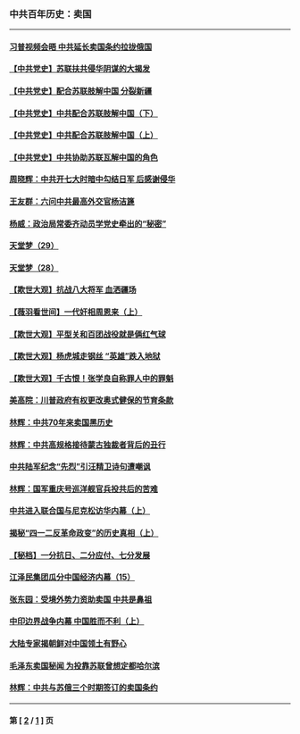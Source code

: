 ### 中共百年历史：卖国
---
#### [习普视频会晤 中共延长卖国条约拉拢俄国](../../pages/nf1176117/n13060971.md?02050430) 
#### [【中共党史】苏联扶共侵华阴谋的大揭发](../../pages/nf1176117/n13056050.md?02050430) 
#### [【中共党史】配合苏联肢解中国 分裂新疆](../../pages/nf1176117/n13040700.md?02050430) 
#### [【中共党史】中共配合苏联肢解中国（下）](../../pages/nf1176117/n13035660.md?02050430) 
#### [【中共党史】中共配合苏联肢解中国（上）](../../pages/nf1176117/n13030262.md?02050430) 
#### [【中共党史】中共协助苏联瓦解中国的角色](../../pages/nf1176117/n13018109.md?02050430) 
#### [周晓辉：中共开七大时暗中勾结日军 后感谢侵华](../../pages/nf1176117/n12921960.md?02050430) 
#### [王友群：六问中共最高外交官杨洁篪](../../pages/nf1176117/n12836495.md?02050430) 
#### [杨威：政治局常委齐动员学党史牵出的“秘密”](../../pages/nf1176117/n12764642.md?02050430) 
#### [天堂梦（29）](../../pages/nf1176117/n12408465.md?02050430) 
#### [天堂梦（28）](../../pages/nf1176117/n12408309.md?02050430) 
#### [【欺世大观】抗战八大将军 血洒疆场](../../pages/nf1176117/n12357044.md?02050430) 
#### [【薇羽看世间】一代奸相周恩来（上）](../../pages/nf1176117/n12401109.md?02050430) 
#### [【欺世大观】平型关和百团战役就是俩红气球](../../pages/nf1176117/n12359157.md?02050430) 
#### [【欺世大观】杨虎城走钢丝 “英雄”跌入地狱](../../pages/nf1176117/n12358840.md?02050430) 
#### [【欺世大观】千古恨！张学良自称罪人中的罪魁](../../pages/nf1176117/n12358629.md?02050430) 
#### [美高院：川普政府有权更改奥式健保的节育条款](../../pages/nf1176117/n12242171.md?02050430) 
#### [林辉：中共70年来卖国黑历史](../../pages/nf1176117/n11552181.md?02050430) 
#### [林辉：中共高规格接待蒙古独裁者背后的丑行](../../pages/nf1176117/n11225005.md?02050430) 
#### [中共陆军纪念“先烈”引汪精卫诗句遭嘲讽](../../pages/nf1176117/n11153345.md?02050430) 
#### [林辉：国军重庆号巡洋舰官兵投共后的苦难](../../pages/nf1176117/n10997801.md?02050430) 
#### [中共进入联合国与尼克松访华内幕（上）](../../pages/nf1176117/n10138788.md?02050430) 
#### [揭秘“四一二反革命政变”的历史真相（上）](../../pages/nf1176117/n9996650.md?02050430) 
#### [【秘档】一分抗日、二分应付、七分发展](../../pages/nf1176117/n9331484.md?02050430) 
#### [江泽民集团瓜分中国经济内幕（15）](../../pages/nf1176117/n9268584.md?02050430) 
#### [张东园：受境外势力资助卖国 中共是鼻祖](../../pages/nf1176117/n9272480.md?02050430) 
#### [中印边界战争内幕 中国胜而不利（上）](../../pages/nf1176117/n9252458.md?02050430) 
#### [大陆专家揭朝鲜对中国领土有野心](../../pages/nf1176117/n9074056.md?02050430) 
#### [毛泽东卖国秘闻 为投靠苏联曾想定都哈尔滨](../../pages/nf1176117/n9058631.md?02050430) 
#### [林辉：中共与苏俄三个时期签订的卖国条约](../../pages/nf1176117/n9036062.md?02050430) 

---
#### 第 [ [2](./2.md?02050430) / [1](./1.md?02050430) ] 页
